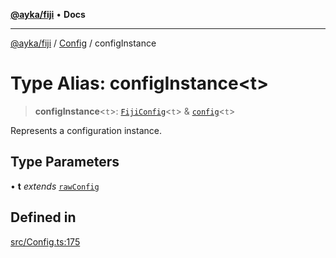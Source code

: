 [**@ayka/fiji**](../../../README.md) • **Docs**

***

[@ayka/fiji](../../../globals.md) / [Config](../README.md) / configInstance

# Type Alias: configInstance\<t\>

> **configInstance**\<`t`\>: [`FijiConfig`](../classes/FijiConfig.md)\<`t`\> & [`config`](../../Types/type-aliases/config.md)\<`t`\>

Represents a configuration instance.

## Type Parameters

• **t** *extends* [`rawConfig`](../../../type-aliases/rawConfig.md)

## Defined in

[src/Config.ts:175](https://github.com/AndreyMork/fiji/blob/12b645d5d3b10e56502863abdc8c7fe71f7e6190/src/Config.ts#L175)
